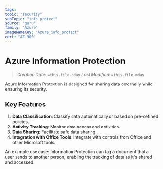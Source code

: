 ```yaml
---
tags:
topic: "security"
subTopic: "info_protect"
source: "guru"
family: "Azure"
imageNameKey: "Azure_info_protect"
cert: "AZ-900"
---
```

# Azure Information Protection

> _Creation Date:_ `=this.file.cday` _Last Modified:_ `=this.file.mday`

Azure Information Protection is designed for sharing data externally while ensuring its security.

## Key Features

1. **Data Classification**: Classify data automatically or based on pre-defined policies.
2. **Activity Tracking**: Monitor data access and activities.
3. **Data Sharing**: Facilitate safe data sharing.
4. **Integration with Office Tools**: Integrate with controls from Office and other Microsoft tools.

An example use case: Information Protection can tag a document that a user sends to another person, enabling the tracking of data as it's shared and accessed.